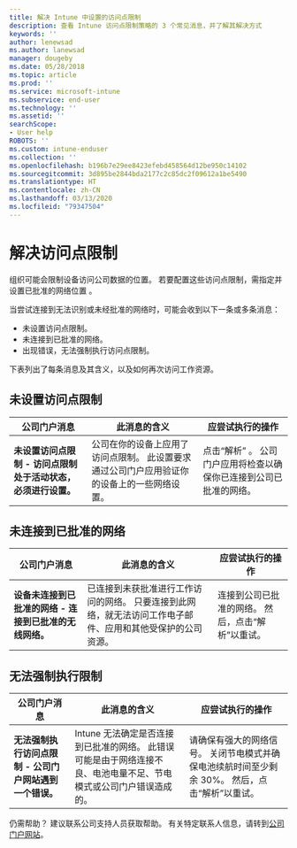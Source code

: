 ```yaml
---
title: 解决 Intune 中设置的访问点限制
description: 查看 Intune 访问点限制策略的 3 个常见消息，并了解其解决方式
keywords: ''
author: lenewsad
ms.author: lanewsad
manager: dougeby
ms.date: 05/28/2018
ms.topic: article
ms.prod: ''
ms.service: microsoft-intune
ms.subservice: end-user
ms.technology: ''
ms.assetid: ''
searchScope:
- User help
ROBOTS: ''
ms.custom: intune-enduser
ms.collection: ''
ms.openlocfilehash: b196b7e29ee8423efebd458564d12be950c14102
ms.sourcegitcommit: 3d895be2844bda2177c2c85dc2f09612a1be5490
ms.translationtype: HT
ms.contentlocale: zh-CN
ms.lasthandoff: 03/13/2020
ms.locfileid: "79347504"
---
```

# <a name="resolve-access-point-restrictions"></a>解决访问点限制

组织可能会限制设备访问公司数据的位置。
若要配置这些访问点限制，需指定并设置已批准的网络位置  。  

当尝试连接到无法识别或未经批准的网络时，可能会收到以下一条或多条消息：

* 未设置访问点限制。
* 未连接到已批准的网络。
* 出现错误，无法强制执行访问点限制。

 下表列出了每条消息及其含义，以及如何再次访问工作资源。

## <a name="access-point-restrictions-not-set-up"></a>未设置访问点限制  
| 公司门户消息 | 此消息的含义 | 应尝试执行的操作                                                               
|------------------------|--------------------------|--------------------------|
| **未设置访问点限制 - 访问点限制处于活动状态，必须进行设置。** | 公司在你的设备上应用了访问点限制。 此设置要求通过公司门户应用验证你的设备上的一些网络设置。 | 点击“解析”  。 公司门户应用将检查以确保你已连接到公司已批准的网络。 |

## <a name="not-connected-to-an-approved-network"></a>未连接到已批准的网络  

| 公司门户消息 | 此消息的含义 | 应尝试执行的操作                                                                   
|------------------------|-----------------------------------|--------------------------|
| **设备未连接到已批准的网络 - 连接到已批准的无线网络。** | 已连接到未获批准进行工作访问的网络。 只要连接到此网络，就无法访问工作电子邮件、应用和其他受保护的公司资源。 | 连接到公司已批准的网络。  然后，点击“解析”以重试。 |

## <a name="restrictions-couldnt-be-enforced"></a>无法强制执行限制  

| 公司门户消息 | 此消息的含义 | 应尝试执行的操作                                                                      
|------------------------|-----------------------------------|--------------------------|
| **无法强制执行访问点限制 - 公司门户网站遇到一个错误。** | Intune 无法确定是否连接到已批准的网络。 此错误可能是由于网络连接不良、电池电量不足、节电模式或公司门户错误造成的。 | 请确保有强大的网络信号。 关闭节电模式并确保电池续航时间至少剩余 30%。  然后，点击“解析”以重试。 

仍需帮助？ 建议联系公司支持人员获取帮助。 有关特定联系人信息，请转到[公司门户网站](https://portal.manage.microsoft.com/#HelpDeskDialog)。
